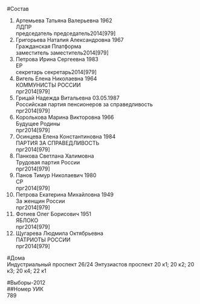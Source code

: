 #Состав  
1. Артемьева Татьяна Валерьевна 1962  
    ЛДПР  
    председатель председатель2014[979]  
2. Григорьева Наталия Александровна 1967  
    Гражданская Платформа  
    заместитель заместитель2014[979]  
3. Петрова Ирина Сергеевна 1983  
    ЕР  
    секретарь секретарь2014[979]  
4. Вигель Елена Николаевна 1964  
    КОММУНИСТЫ РОССИИ  
    прг2014[979]  
5. Грицай Надежда Витальевна 03.05.1987  
    Российская партия пенсионеров за справедливость  
    прг2014[979]  
6. Королькова Марина Викторовна 1966  
    Будущее Родины  
    прг2014[979]  
7. Осинцева Елена Константиновна 1984  
    ПАРТИЯ ЗА СПРАВЕДЛИВОСТЬ  
    прг2014[979]  
8. Панкова Светлана Халимовна  
    Трудовая партия России  
    прг2014[979]  
9. Панов Тимур Николаевич 1980  
    СР  
    прг2014[979]  
10. Петрова Екатерина Михайловна 1949  
    За женщин России  
    прг2014[979]  
11. Фотиев Олег Борисович 1951  
    ЯБЛОКО  
    прг2014[979]  
12. Щугарева Людмила Октябрьевна  
    ПАТРИОТЫ РОССИИ  
    прг2014[979]  
  
#Дома  
Индустриальный проспект 26/24 Энтузиастов проспект 20 к1; 20 к2; 20 к3; 20 к4; 22 к1  
  
#Выборы-2012  
##Номер УИК  
789  
